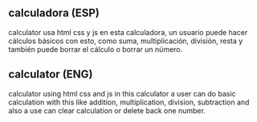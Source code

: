 ## calculadora (ESP)
calculator usa html css y js en esta calculadora, un usuario puede hacer cálculos básicos con esto, como suma, multiplicación, división, resta y también puede borrar el cálculo o borrar un número.

## calculator (ENG)
calculator using html css and js in this calculator a user can do basic calculation with this like addition, multiplication, division, subtraction and also a use can clear calculation or delete back one number.